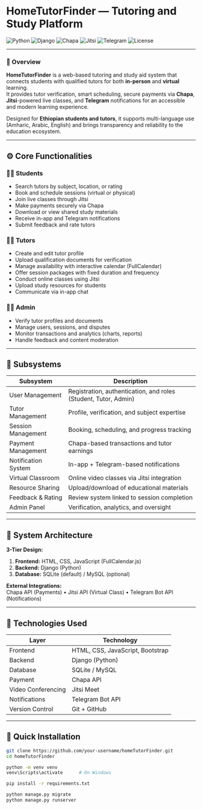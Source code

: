 #  HomeTutorFinder — Tutoring and Study  Platform

![Python](https://img.shields.io/badge/Python-3.10-blue?logo=python)
![Django](https://img.shields.io/badge/Django-Framework-green?logo=django)
![Chapa](https://img.shields.io/badge/Chapa-Payment-orange)
![Jitsi](https://img.shields.io/badge/Jitsi-VirtualClass-blue)
![Telegram](https://img.shields.io/badge/Telegram-Bot-lightblue)
![License](https://img.shields.io/badge/License-Academic-success)

---

### 🎯 Overview

**HomeTutorFinder** is a web-based tutoring and study aid system that connects students with qualified tutors for both **in-person** and **virtual** learning.  
It provides tutor verification, smart scheduling, secure payments via **Chapa**, **Jitsi**-powered live classes, and **Telegram** notifications for an accessible and modern learning experience.

Designed for **Ethiopian students and tutors**, it supports multi-language use (Amharic, Arabic, English) and brings transparency and reliability to the education ecosystem.

---

## ⚙️ Core Functionalities

### 👨‍🎓 Students
- Search tutors by subject, location, or rating  
- Book and schedule sessions (virtual or physical)  
- Join live classes through Jitsi  
- Make payments securely via Chapa  
- Download or view shared study materials  
- Receive in-app and Telegram notifications  
- Submit feedback and rate tutors  

### 👩‍🏫 Tutors
- Create and edit tutor profile  
- Upload qualification documents for verification  
- Manage availability with interactive calendar (FullCalendar)  
- Offer session packages with fixed duration and frequency  
- Conduct online classes using Jitsi  
- Upload study resources for students  
- Communicate via in-app chat  

### 🧑‍💼 Admin
- Verify tutor profiles and documents  
- Manage users, sessions, and disputes  
- Monitor transactions and analytics (charts, reports)  
- Handle feedback and content moderation  

---

## 🧩 Subsystems

| Subsystem | Description |
|------------|-------------|
| User Management | Registration, authentication, and roles (Student, Tutor, Admin) |
| Tutor Management | Profile, verification, and subject expertise |
| Session Management | Booking, scheduling, and progress tracking |
| Payment Management | Chapa-based transactions and tutor earnings |
| Notification System | In-app + Telegram-based notifications |
| Virtual Classroom | Online video classes via Jitsi integration |
| Resource Sharing | Upload/download of educational materials |
| Feedback & Rating | Review system linked to session completion |
| Admin Panel | Verification, analytics, and oversight |

---

## 🧱 System Architecture
**3-Tier Design:**
1. **Frontend:** HTML, CSS, JavaScript (FullCalendar.js)  
2. **Backend:** Django (Python)  
3. **Database:** SQLite (default) / MySQL (optional)

**External Integrations:**  
Chapa API (Payments) • Jitsi API (Virtual Class) • Telegram Bot API (Notifications)

---

## 🧰 Technologies Used

| Layer | Technology |
|-------------------|-------------                     |
| Frontend          | HTML, CSS, JavaScript, Bootstrap |
| Backend           | Django (Python)                  |
| Database          | SQLite / MySQL                   |
| Payment           | Chapa API                        |
| Video Conferencing | Jitsi Meet                      |
| Notifications     | Telegram Bot API                 |
| Version Control   | Git + GitHub                     |

---

## 🧠 Quick Installation

```bash
git clone https://github.com/your-username/homeTutorFinder.git
cd homeTutorFinder

python -m venv venv
venv\Scripts\activate      # On Windows

pip install -r requirements.txt

python manage.py migrate
python manage.py runserver


